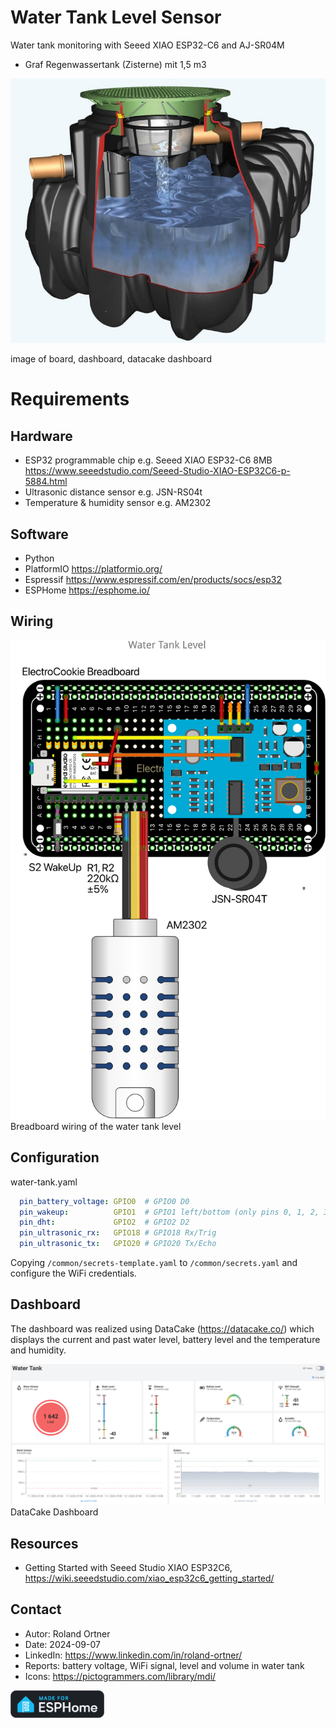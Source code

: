 # Water Tank Level Sensor

Water tank monitoring with Seeed XIAO ESP32-C6 and AJ-SR04M

- Graf Regenwassertank (Zisterne) mit 1,5 m3

![Water Tank](images/water-tank.jpg "Water-Tank")  

image of board, dashboard, datacake dashboard

# Requirements

## Hardware 

- ESP32 programmable chip e.g. Seeed XIAO ESP32-C6 8MB https://www.seeedstudio.com/Seeed-Studio-XIAO-ESP32C6-p-5884.html 
- Ultrasonic distance sensor e.g. JSN-RS04t
- Temperature & humidity sensor e.g. AM2302 

## Software 

- Python 
- PlatformIO https://platformio.org/
- Espressif https://www.espressif.com/en/products/socs/esp32
- ESPHome https://esphome.io/

## Wiring

![Breadboard of Water Tank Level](images/breadboard-water-tank-level.png "Breadboard")  
Breadboard wiring of the water tank level

## Configuration

water-tank.yaml
```yaml
  pin_battery_voltage: GPIO0  # GPIO0 D0
  pin_wakeup:          GPIO1  # GPIO1 left/bottom (only pins 0, 1, 2, 3, 4, 5, 6, 7 may support wakeup)
  pin_dht:             GPIO2  # GPIO2 D2
  pin_ultrasonic_rx:   GPIO18 # GPIO18 Rx/Trig
  pin_ultrasonic_tx:   GPIO20 # GPIO20 Tx/Echo
```

Copying `/common/secrets-template.yaml` to `/common/secrets.yaml` and configure the WiFi credentials.

## Dashboard

The dashboard was realized using DataCake (https://datacake.co/) which displays the current and past water level, battery level and the temperature and humidity.

![Dashboard](/images/dashboard.png)  
DataCake Dashboard

## Resources

- Getting Started with Seeed Studio XIAO ESP32C6, https://wiki.seeedstudio.com/xiao_esp32c6_getting_started/

## Contact

- Autor: Roland Ortner
- Date: 2024-09-07
- LinkedIn: https://www.linkedin.com/in/roland-ortner/
- Reports: battery voltage, WiFi signal, level and volume in water tank
- Icons: https://pictogrammers.com/library/mdi/

<img src="images/made-for-esphome-white-on-black.png" title="Made for ESPHome" alt="Made for ESPHome Logo" width=150>

